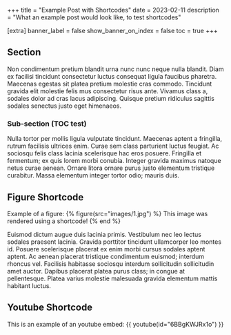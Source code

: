 +++
title = "Example Post with Shortcodes"
date = 2023-02-11
description = "What an example post would look like, to test shortcodes"

[extra] 
banner_label = false
show_banner_on_index = false
toc = true
+++

## Section
Non condimentum pretium blandit urna nunc nunc neque nulla blandit. Diam ex facilisi tincidunt consectetur luctus consequat ligula faucibus pharetra. Maecenas egestas sit platea pretium molestie cras commodo. Tincidunt gravida elit molestie felis mus consectetur risus ante. Vivamus class a, sodales dolor ad cras lacus adipiscing. Quisque pretium ridiculus sagittis sodales senectus justo eget himenaeos.

### Sub-section (TOC test)
Nulla tortor per mollis ligula vulputate tincidunt. Maecenas aptent a fringilla, rutrum facilisis ultrices enim. Curae sem class parturient luctus feugiat. Ac sociosqu felis class lacinia scelerisque hac eros posuere. Fringilla et fermentum; ex quis lorem morbi conubia. Integer gravida maximus natoque netus curae aenean. Ornare litora ornare purus justo elementum tristique curabitur. Massa elementum integer tortor odio; mauris duis.

## Figure Shortcode
Example of a figure:
{% figure(src="images/1.jpg") %} This image was rendered using a shortcode! {% end %}

Euismod dictum augue duis lacinia primis. Vestibulum nec leo lectus sodales praesent lacinia. Gravida porttitor tincidunt ullamcorper leo montes id. Posuere scelerisque placerat ex enim morbi cursus sodales aptent aptent. Ac aenean placerat tristique condimentum euismod; interdum rhoncus vel. Facilisis habitasse sociosqu interdum sollicitudin sollicitudin amet auctor. Dapibus placerat platea purus class; in congue at pellentesque. Platea varius molestie malesuada gravida elementum mattis habitant luctus.

## Youtube Shortcode
This is an example of an youtube embed:
{{ youtube(id="6BBgKWJRx1o") }}
